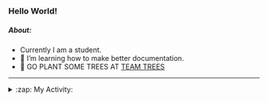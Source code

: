 ### Hello World!

##### About:
- Currently I am a student.
- 🌱 I’m learning how to make better documentation.
- 🌱 GO PLANT SOME TREES AT [TEAM TREES](https://teamtrees.org/)

---
<details>
  <summary>:zap: My Activity:</summary>
  
<!--START_SECTION:waka-->
![Code Time](http://img.shields.io/badge/Code%20Time-1%2C018%20hrs%2029%20mins-blue)

**I'm a Night 🦉** 

```text
🌞 Morning    106 commits    ███░░░░░░░░░░░░░░░░░░░░░░   13.04% 
🌆 Daytime    206 commits    ██████░░░░░░░░░░░░░░░░░░░   25.34% 
🌃 Evening    235 commits    ███████░░░░░░░░░░░░░░░░░░   28.91% 
🌙 Night      266 commits    ████████░░░░░░░░░░░░░░░░░   32.72%

```
📅 **I'm Most Productive on Tuesday** 

```text
Monday       120 commits    ███░░░░░░░░░░░░░░░░░░░░░░   14.76% 
Tuesday      135 commits    ████░░░░░░░░░░░░░░░░░░░░░   16.61% 
Wednesday    122 commits    ███░░░░░░░░░░░░░░░░░░░░░░   15.01% 
Thursday     125 commits    ███░░░░░░░░░░░░░░░░░░░░░░   15.38% 
Friday       104 commits    ███░░░░░░░░░░░░░░░░░░░░░░   12.79% 
Saturday     90 commits     ██░░░░░░░░░░░░░░░░░░░░░░░   11.07% 
Sunday       117 commits    ███░░░░░░░░░░░░░░░░░░░░░░   14.39%

```


📊 **This Week I Spent My Time On** 

```text
🔥 Editors: 
VS Code                  10 hrs 14 mins      █████████████████████████   100.0%

🐱‍💻 Projects: 
TearDrops                3 hrs 51 mins       █████████░░░░░░░░░░░░░░░░   37.63% 
CSF22                    2 hrs 41 mins       ██████░░░░░░░░░░░░░░░░░░░   26.37% 
TEA-onboarding-bot       1 hr 52 mins        ████░░░░░░░░░░░░░░░░░░░░░   18.29% 
advent-of-code-2022      49 mins             ██░░░░░░░░░░░░░░░░░░░░░░░   8.0% 
praise-demo              30 mins             █░░░░░░░░░░░░░░░░░░░░░░░░   4.95%

```


 Last Updated on 30/01/2023 21:04:05 UTC
<!--END_SECTION:waka-->
</details>
